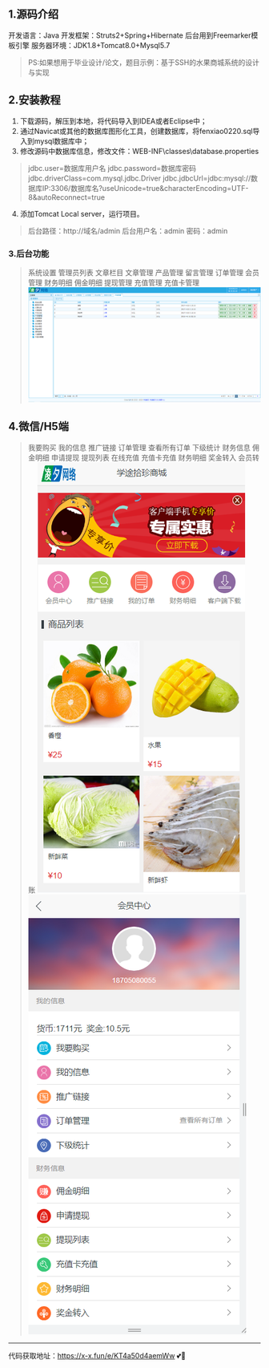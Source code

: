 ## 1.源码介绍

开发语言：Java
开发框架：Struts2+Spring+Hibernate
后台用到Freemarker模板引擎
服务器环境：JDK1.8+Tomcat8.0+Mysql5.7

>PS:如果想用于毕业设计/论文，题目示例：基于SSH的水果商城系统的设计与实现

## 2.安装教程

1. 下载源码，解压到本地，将代码导入到IDEA或者Eclipse中；
2. 通过Navicat或其他的数据库图形化工具，创建数据库，将fenxiao0220.sql导入到mysql数据库中；
3. 修改源码中数据库信息，修改文件：WEB-INF\classes\database.properties
>jdbc.user=数据库用户名
jdbc.password=数据库密码
jdbc.driverClass=com.mysql.jdbc.Driver
jdbc.jdbcUrl=jdbc:mysql://数据库IP:3306/数据库名?useUnicode=true&characterEncoding=UTF-8&autoReconnect=true

4. 添加Tomcat Local server，运行项目。
>后台路径：http://域名/admin
后台用户名：admin
密码：admin

### 3.后台功能

>系统设置
管理员列表
文章栏目
文章管理
产品管理
留言管理
订单管理
会员管理
财务明细
佣金明细
提现管理
充值管理
充值卡管理  
![输入图片说明](dzsw-0016.png)

## 4.微信/H5端

>我要购买
我的信息
推广链接
订单管理
查看所有订单
下级统计
财务信息
佣金明细
申请提现
提现列表
在线充值
充值卡充值
财务明细
奖金转入
会员转账
![输入图片说明](dzsw-0011.png)![输入图片说明](dzsw-0012.png)



------

代码获取地址：https://x-x.fun/e/KT4a50d4aemWw  💕🤞

